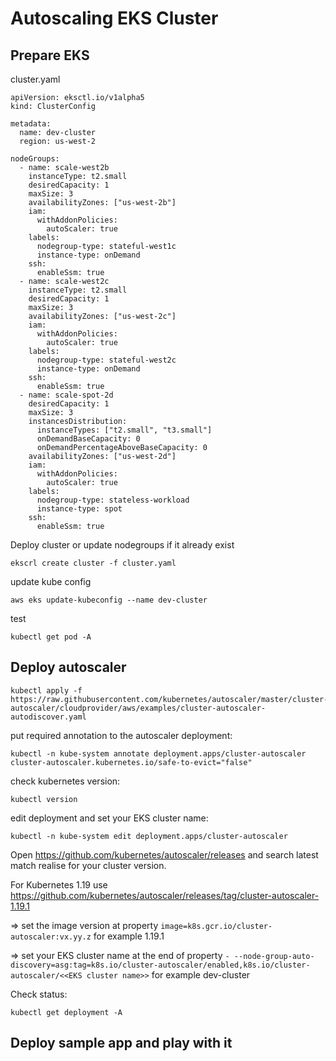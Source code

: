 # Autoscaling EKS Cluster
## Prepare EKS
cluster.yaml
```
apiVersion: eksctl.io/v1alpha5
kind: ClusterConfig

metadata:
  name: dev-cluster
  region: us-west-2

nodeGroups:
  - name: scale-west2b
    instanceType: t2.small
    desiredCapacity: 1
    maxSize: 3
    availabilityZones: ["us-west-2b"]
    iam:
      withAddonPolicies:
        autoScaler: true
    labels:
      nodegroup-type: stateful-west1c
      instance-type: onDemand
    ssh:
      enableSsm: true
  - name: scale-west2c
    instanceType: t2.small
    desiredCapacity: 1
    maxSize: 3
    availabilityZones: ["us-west-2c"]
    iam:
      withAddonPolicies:
        autoScaler: true
    labels:
      nodegroup-type: stateful-west2c
      instance-type: onDemand
    ssh:
      enableSsm: true
  - name: scale-spot-2d
    desiredCapacity: 1
    maxSize: 3
    instancesDistribution:
      instanceTypes: ["t2.small", "t3.small"]
      onDemandBaseCapacity: 0
      onDemandPercentageAboveBaseCapacity: 0
    availabilityZones: ["us-west-2d"]
    iam:
      withAddonPolicies:
        autoScaler: true
    labels:
      nodegroup-type: stateless-workload
      instance-type: spot
    ssh: 
      enableSsm: true
```

Deploy cluster or update nodegroups if it already exist
```
ekscrl create cluster -f cluster.yaml
```

update kube config
```
aws eks update-kubeconfig --name dev-cluster
```

test
```
kubectl get pod -A
```
## Deploy autoscaler

```
kubectl apply -f https://raw.githubusercontent.com/kubernetes/autoscaler/master/cluster-autoscaler/cloudprovider/aws/examples/cluster-autoscaler-autodiscover.yaml
```
  
put required annotation to the autoscaler deployment:

```
kubectl -n kube-system annotate deployment.apps/cluster-autoscaler cluster-autoscaler.kubernetes.io/safe-to-evict="false"
```

check kubernetes version:
```
kubectl version
```

edit deployment and set your EKS cluster name:

```
kubectl -n kube-system edit deployment.apps/cluster-autoscaler
```

Open https://github.com/kubernetes/autoscaler/releases and search latest match realise for your cluster version.

For Kubernetes 1.19 use https://github.com/kubernetes/autoscaler/releases/tag/cluster-autoscaler-1.19.1

=> set the image version at property ```image=k8s.gcr.io/cluster-autoscaler:vx.yy.z``` for example 1.19.1

=> set your EKS cluster name at the end of property ```- --node-group-auto-discovery=asg:tag=k8s.io/cluster-autoscaler/enabled,k8s.io/cluster-autoscaler/<<EKS cluster name>>``` for example dev-cluster

Check status:
```
kubectl get deployment -A
```

## Deploy sample app and play with it
